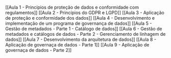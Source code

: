 [[Aula 1 - Princípios de proteção de dados e conformidade com regulamentos]]
[[Aula 2 - Princípios do GDPR e LGPD]]
[[Aula 3 - Aplicação de proteção e conformidade dos dados]]
[[Aula 4 - Desenvolvimento e implementação de um programa de governança de dados]]
[[Aula 5 - Gestão de metadados - Parte 1 - Catálogo de dados]]
[[Aula 6 - Gestão de metadados e catálogos de dados - Parte 2 - Gerenciamento de linhagem de dados]]
[[Aula 7 - Desenvolvimento da arquitetura de dados]]
[[Aula 8 - Aplicação de governaça de dados - Parte 1]]
[[Aula 9 - Aplicação de governaça de dados - Parte 2]]

